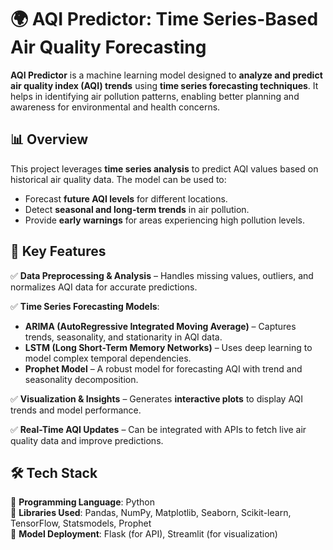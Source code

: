 # 🌍 AQI Predictor: Time Series-Based Air Quality Forecasting  

**AQI Predictor** is a machine learning model designed to **analyze and predict air quality index (AQI) trends** using **time series forecasting techniques**. It helps in identifying air pollution patterns, enabling better planning and awareness for environmental and health concerns.  

## 📊 Overview  

This project leverages **time series analysis** to predict AQI values based on historical air quality data. The model can be used to:  
- Forecast **future AQI levels** for different locations.  
- Detect **seasonal and long-term trends** in air pollution.  
- Provide **early warnings** for areas experiencing high pollution levels.  

## 🚀 Key Features  

✅ **Data Preprocessing & Analysis** – Handles missing values, outliers, and normalizes AQI data for accurate predictions.  

✅ **Time Series Forecasting Models**:  
   - **ARIMA (AutoRegressive Integrated Moving Average)** – Captures trends, seasonality, and stationarity in AQI data.  
   - **LSTM (Long Short-Term Memory Networks)** – Uses deep learning to model complex temporal dependencies.  
   - **Prophet Model** – A robust model for forecasting AQI with trend and seasonality decomposition.  

✅ **Visualization & Insights** – Generates **interactive plots** to display AQI trends and model performance.  

✅ **Real-Time AQI Updates** – Can be integrated with APIs to fetch live air quality data and improve predictions.  



## 🛠 Tech Stack  

📌 **Programming Language**: Python  
📌 **Libraries Used**: Pandas, NumPy, Matplotlib, Seaborn, Scikit-learn, TensorFlow, Statsmodels, Prophet  
📌 **Model Deployment**: Flask (for API), Streamlit (for visualization)  


